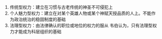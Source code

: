 1. 传统型权力：建立在习惯与古老传统的神圣不可侵犯上
2. 个人魅力型权力：建立在对某个英雄人物或某个神赋天授品质的人上。不能作为政治统治的稳固制度的基础
3. 法理型权力：由法律确认的职位或地位的权力的服从
   韦伯认为，只有法理型权力才能成为科层组织的基础